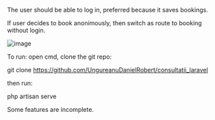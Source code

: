 The user should be able to log in, preferred because it saves bookings.

If user decides to book anonimously, then switch as route to booking without login.

![image](https://user-images.githubusercontent.com/72442707/223561810-e0a46c48-3acc-4734-8f7c-a2d6a63f4921.png)

To run:
open cmd, clone the git repo:

git clone https://github.com/UngureanuDanielRobert/consultatii_laravel

then run: 

php artisan serve


Some features are incomplete.
